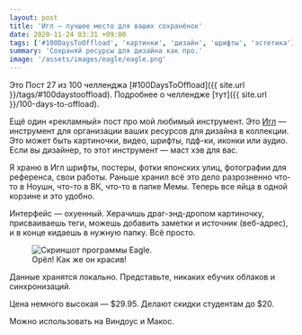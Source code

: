 ```yaml
---
layout: post
title: 'Игл — лучшее место для ваших сохранёнок'
date: 2020-11-24 03:31 +09:00
tags: ['#100DaysToOffload', 'картинки', 'дизайн', 'шрифты', 'эстетика']
summary: 'Сохраняй ресурсы для дизайна как про.'
image: '/assets/images/eagle/eagle.png'
---
```


Это Пост 27 из 100 челленджа [#100DaysToOffload]({{ site.url }}/tags/#100daystooffload). Подробнее о челлендже [тут]({{ site.url }}/100-days-to-offload).

Ещё один «рекламный» пост про мой любимый инструмент. Это [Игл](https://eagle.cool/) — инструмент для организации ваших ресурсов для дизайна в коллекции. Это может быть картиночки, видео, шрифты, пдф-ки, иконки или аудио. Если вы дизайнер, то этот инструмент — маст хэв для вас.

Я храню в Игл шрифты, постеры, фотки японских улиц, фотографии для референса, свои работы. Раньше хранил всё это дело разрозненно что-то в Ноушн, что-то в ВК, что-то в папке Мемы. Теперь все яйца в одной корзине и это удобно.

Интерфейс — охуенный. Херачишь драг-энд-дропом картиночку, присваиваешь теги, можешь добавить заметки и источник (веб-адрес), и в конце кидаешь в нужную папку. Всё просто.

<figure>
  <img src="{{ site.url }}/assets/images/eagle/eagle.png" data-action="zoom" alt="Скриншот программы Eagle." >
  <figcaption>Орёл! Как же он красив!</figcaption>
</figure>

Данные хранятся локально. Представьте, никаких ебучих облаков и синхронизаций.

Цена немного высокая — $29.95. Делают скидки студентам до $20.

Можно использовать на Виндоус и Макос.
